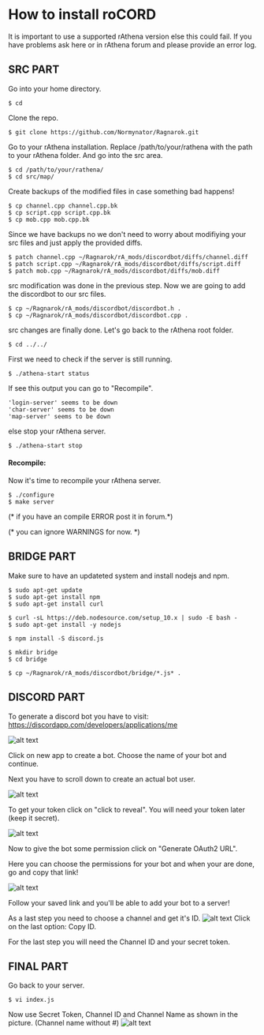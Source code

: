 # How to install roCORD

It is important to use a supported rAthena version else this could fail.
If you have problems ask here or in rAthena forum and please provide an error log.

## SRC PART
Go into your home directory.
```console
$ cd
```

Clone the repo.
```console
$ git clone https://github.com/Normynator/Ragnarok.git
```

Go to your rAthena installation. Replace /path/to/your/rathena with the path to your rAthena folder. And go into the src area.
```console
$ cd /path/to/your/rathena/
$ cd src/map/
```
Create backups of the modified files in case something bad happens!
```console
$ cp channel.cpp channel.cpp.bk
$ cp script.cpp script.cpp.bk
$ cp mob.cpp mob.cpp.bk
```

Since we have backups no we don't need to worry about modifiying your src files and just apply the provided diffs.
```console
$ patch channel.cpp ~/Ragnarok/rA_mods/discordbot/diffs/channel.diff
$ patch script.cpp ~/Ragnarok/rA_mods/discordbot/diffs/script.diff
$ patch mob.cpp ~/Ragnarok/rA_mods/discordbot/diffs/mob.diff
```

src modification was done in the previous step. Now we are going to add the discordbot to our src files.
```console
$ cp ~/Ragnarok/rA_mods/discordbot/discordbot.h .
$ cp ~/Ragnarok/rA_mods/discordbot/discordbot.cpp .
```

src changes are finally done. Let's go back to the rAthena root folder.
```console
$ cd ../../
```

First we need to check if the server is still running.
```console
$ ./athena-start status
```
If see this output you can go to "Recompile".
```
'login-server' seems to be down
'char-server' seems to be down
'map-server' seems to be down
```

else stop your rAthena server.
```console
$ ./athena-start stop
```

#### Recompile: 
Now it's time to recompile your rAthena server.
```console
$ ./configure
$ make server
```
(* if you have an compile ERROR post it in forum.*)

(* you can ignore WARNINGS for now. *)


## BRIDGE PART
Make sure to have an updateted system and install nodejs and npm.
```console
$ sudo apt-get update
$ sudo apt-get install npm
$ sudo apt-get install curl

$ curl -sL https://deb.nodesource.com/setup_10.x | sudo -E bash -
$ sudo apt-get install -y nodejs

$ npm install -S discord.js

$ mkdir bridge
$ cd bridge

$ cp ~/Ragnarok/rA_mods/discordbot/bridge/*.js* .
```

## DISCORD PART

To generate a discord bot you have to visit: https://discordapp.com/developers/applications/me

![alt text](https://i.imgur.com/2s5jFDK.png)

Click on new app to create a bot. Choose the name of your bot and continue.

Next you have to scroll down to create an actual bot user.

![alt text](https://i.imgur.com/IR8oa3h.png)

To get your token click on "click to reveal". You will need your token later (keep it secret).

![alt text](https://i.imgur.com/hOctUMR.png)

Now to give the bot some permission click on "Generate OAuth2 URL".

Here you can choose the permissions for your bot and when your are done, go and copy that link!

![alt text](https://i.imgur.com/LnpvzrW.png)

Follow your saved link and you'll be able to add your bot to a server!

As a last step you need to choose a channel and get it's ID.
![alt text](https://i.imgur.com/hwXPTL9.png)
Click on the last option: Copy ID.

For the last step you will need the Channel ID and your secret token.

## FINAL PART

Go back to your server.

```console
$ vi index.js
```

Now use Secret Token, Channel ID and Channel Name as shown in the picture. (Channel name without #)
![alt text](https://i.imgur.com/HXZsvOQ.png)


